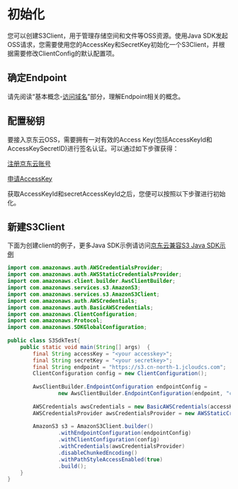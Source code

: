 # 初始化

您可以创建S3Client，用于管理存储空间和文件等OSS资源。使用Java SDK发起OSS请求，您需要使用您的AccessKey和SecretKey初始化一个S3Client，并根据需要修改ClientConfig的默认配置项。

## 确定Endpoint

请先阅读“基本概念-[访问域名](https://docs.jdcloud.com/cn/object-storage-service/regions-and-endpoints)”部分，理解Endpoint相关的概念。

## 配置秘钥

要接入京东云OSS，需要拥有一对有效的Access Key(包括AccessKeyId和AccessKeySecretID)进行签名认证。可以通过如下步骤获得：

[注册京东云账号](https://uc.jdcloud.com/reg?returnUrl=http%3A%2F%2Fwww.jdcloud.com%2Findex)

[申请AccessKey](https://uc.jdcloud.com/accesskey/index)

获取AccessKeyId和secretAccessKeyId之后，您便可以按照以下步骤进行初始化。

## 新建S3Client
下面为创建client的例子，更多Java SDK示例请访问[京东云兼容S3 Java SDK示例](https://github.com/jdcloud-cmw/oss/tree/master/s3-java-sdk)
```java
import com.amazonaws.auth.AWSCredentialsProvider;
import com.amazonaws.auth.AWSStaticCredentialsProvider;
import com.amazonaws.client.builder.AwsClientBuilder;
import com.amazonaws.services.s3.AmazonS3;
import com.amazonaws.services.s3.AmazonS3Client;
import com.amazonaws.auth.AWSCredentials;
import com.amazonaws.auth.BasicAWSCredentials;
import com.amazonaws.ClientConfiguration;
import com.amazonaws.Protocol;
import com.amazonaws.SDKGlobalConfiguration;
 
public class S3SdkTest{
    public static void main(String[] args)  {
        final String accessKey = "<your accesskey>";
        final String secretKey = "<your secretkey>";
        final String endpoint = "https://s3.cn-north-1.jcloudcs.com";
        ClientConfiguration config = new ClientConfiguration();
 
        AwsClientBuilder.EndpointConfiguration endpointConfig =
                new AwsClientBuilder.EndpointConfiguration(endpoint, "cn-north-1");
 
        AWSCredentials awsCredentials = new BasicAWSCredentials(accessKey,secretKey);
        AWSCredentialsProvider awsCredentialsProvider = new AWSStaticCredentialsProvider(awsCredentials);
 
        AmazonS3 s3 = AmazonS3Client.builder()
                .withEndpointConfiguration(endpointConfig)
                .withClientConfiguration(config)
                .withCredentials(awsCredentialsProvider)
                .disableChunkedEncoding()
                .withPathStyleAccessEnabled(true)
                .build();
    }
}
```
